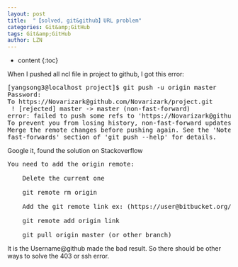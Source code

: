 ```yaml
---
layout: post
title:  "【solved, git&github】URL problem" 
categories: Git&amp;GitHub
tags: Git&amp;GitHub
author: LZN
---
```


* content
{:toc}

When I pushed all ncl file in project to github, I got this error:
<pre>[yangsong3@localhost project]$ git push -u origin master
Password:
To https://Novarizark@github.com/Novarizark/project.git<span id="transmark" style="display: none; width: 0px; height: 0px;"></span>
 ! [rejected] master -&gt; master (non-fast-forward)
error: failed to push some refs to 'https://Novarizark@github.com/Novarizark/pro ject.git'
To prevent you from losing history, non-fast-forward updates were rejected
Merge the remote changes before pushing again. See the 'Note about
fast-forwards' section of 'git push --help' for details.</pre>
Google it, found the solution on Stackoverflow
<pre>You need to add the origin remote:

    Delete the current one

    git remote rm origin

    Add the git remote link ex: (https://user@bitbucket.org/test.git or https://github.com/user/test.git)

    git remote add origin link

    git pull origin master (or other branch)</pre>
It is the Username@github made the bad result. So there should be other ways to solve the 403 or ssh error.